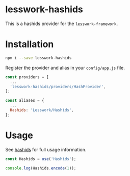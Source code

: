 # lesswork-hashids
This is a hashids provider for the `lesswork-framework`.

# Installation
```bash 
npm i --save lesswork-hashids
```

Register the provider and alias in your `config/app.js` file.

```js
const providers = [
  ...
  'lesswork-hashids/providers/HashProvider',
];

const aliases = {
  ...
  Hashids: 'Lesswork/Hashids',
};
```

# Usage
See [hashids](https://www.npmjs.com/package/hashids) for full usage information.

```js
const Hashids = use('Hashids');

console.log(Hashids.encode(1));
```